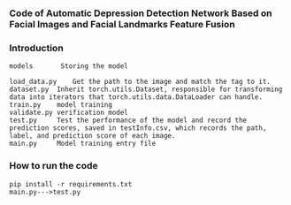 ### Code of Automatic Depression Detection Network Based on Facial Images and Facial Landmarks Feature Fusion

### Introduction
```
models       Storing the model
```
```
load_data.py	Get the path to the image and match the tag to it.
dataset.py	Inherit torch.utils.Dataset, responsible for transforming data into iterators that torch.utils.data.DataLoader can handle.
train.py	model training
validate.py	verification model
test.py		Test the performance of the model and record the prediction scores, saved in testInfo.csv, which records the path, label, and prediction score of each image.
main.py		Model training entry file
```


### How to run the code
```
pip install -r requirements.txt
main.py--->test.py
```
